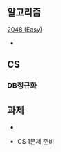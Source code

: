 ## 알고리즘

[2048 (Easy)](https://www.acmicpc.net/problem/12100)

- 

## CS

### DB정규화


## 과제

- 

- CS 1문제 준비

